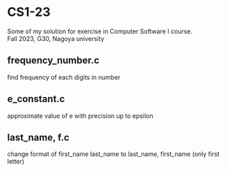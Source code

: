# CS1-23
Some of my solution for exercise in Computer Software I course.                         
Fall 2023, G30, Nagoya university
## frequency_number.c
find frequency of each digits in number
## e_constant.c
approximate value of e with precision up to epsilon
## last_name, f.c
change format of first_name last_name to last_name, first_name (only first letter)
